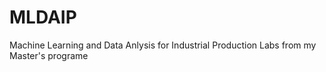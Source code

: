 # MLDAIP
Machine Learning and Data Anlysis for Industrial Production Labs from my Master's programe


